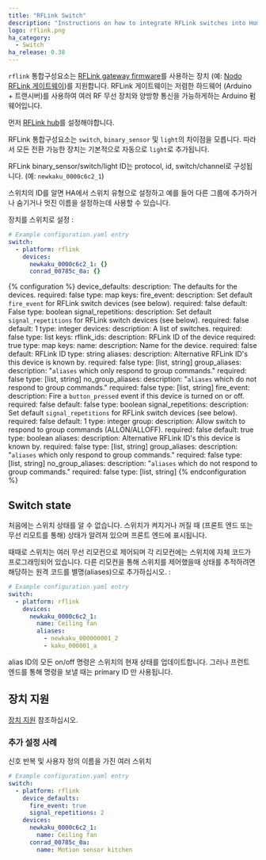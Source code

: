 ```yaml
---
title: "RFLink Switch"
description: "Instructions on how to integrate RFLink switches into Home Assistant."
logo: rflink.png
ha_category:
  - Switch
ha_release: 0.38
---
```


`rflink` 통합구성요소는 [RFLink gateway firmware](http://www.nemcon.nl/blog2/)를 사용하는 장치 (예: [Nodo RFLink 게이트웨이](https://www.nodo-shop.nl/nl/21-rflink-gateway))를 지원합니다. RFLink 게이트웨이는 저렴한 하드웨어 (Arduino + 트랜시버)를 사용하여 여러 RF 무선 장치와 양방향 통신을 가능하게하는 Arduino 펌웨어입니다.

먼저 [RFLink hub](/integrations/rflink/)를 설정해야합니다.

RFLink 통합구성요소는 `switch`, `binary_sensor` 및 `light`의 차이점을 모릅니다. 따라서 모든 전환 가능한 장치는 기본적으로 자동으로 `light`로 추가됩니다. 

RFLink binary_sensor/switch/light ID는 protocol, id, switch/channel로 구성됩니다. (예: `newkaku_0000c6c2_1`)

스위치의 ID를 알면 HA에서 스위치 유형으로 설정하고 예를 들어 다른 그룹에 추가하거나 숨기거나 멋진 이름을 설정하는데 사용할 수 있습니다.

장치를 스위치로 설정 :

```yaml
# Example configuration.yaml entry
switch:
  - platform: rflink
    devices:
      newkaku_0000c6c2_1: {}
      conrad_00785c_0a: {}
```

{% configuration %}
device_defaults:
  description: The defaults for the devices.
  required: false
  type: map
  keys:
    fire_event:
      description: Set default `fire_event` for RFLink switch devices (see below).
      required: false
      default: False
      type: boolean
    signal_repetitions:
      description: Set default `signal_repetitions` for RFLink switch devices (see below).
      required: false
      default: 1
      type: integer
devices:
  description: A list of switches.
  required: false
  type: list
  keys:
    rflink_ids:
      description: RFLink ID of the device
      required: true
      type: map
      keys:
        name:
          description: Name for the device.
          required: false
          default: RFLink ID
          type: string
        aliases:
          description: Alternative RFLink ID's this device is known by.
          required: false
          type: [list, string]
        group_aliases:
          description: "`aliases` which only respond to group commands."
          required: false
          type: [list, string]
        no_group_aliases:
          description: "`aliases` which do not respond to group commands."
          required: false
          type: [list, string]
        fire_event:
          description: Fire a `button_pressed` event if this device is turned on or off.
          required: false
          default: false
          type: boolean
        signal_repetitions:
          description: Set default `signal_repetitions` for RFLink switch devices (see below).
          required: false
          default: 1
          type: integer
        group:
          description: Allow switch to respond to group commands (ALLON/ALLOFF).
          required: false
          default: true
          type: boolean
        aliases:
          description: Alternative RFLink ID's this device is known by.
          required: false
          type: [list, string]
        group_aliases:
          description: "`aliases` which only respond to group commands."
          required: false
          type: [list, string]
        no_group_aliases:
          description: "`aliases` which do not respond to group commands."
          required: false
          type: [list, string]
{% endconfiguration %}

## Switch state

처음에는 스위치 상태를 알 수 없습니다. 스위치가 켜지거나 꺼질 때 (프론트 엔드 또는 무선 리모트를 통해) 상태가 알려져 있으며 프론트 엔드에 표시됩니다.

때때로 스위치는 여러 무선 리모컨으로 제어되며 각 리모컨에는 스위치에 자체 코드가 프로그래밍되어 있습니다. 다른 리모컨을 통해 스위치를 제어했을때 상태를 추적하려면 해당하는 원격 코드를 별명(aliases)으로 추가하십시오. : 

```yaml
# Example configuration.yaml entry
switch:
  - platform: rflink
    devices:
      newkaku_0000c6c2_1:
        name: Ceiling fan
        aliases:
          - newkaku_000000001_2
          - kaku_000001_a
```

alias ID의 모든 on/off 명령은 스위치의 현재 상태를 업데이트합니다. 그러나 프런트 엔드를 통해 명령을 보낼 때는 primary ID 만 사용됩니다.

## 장치 지원

[장치 지원](/integrations/rflink/#device-support) 참조하십시오. 

### 추가 설정 사례 

신호 반복 및 사용자 정의 이름을 가진 여러 스위치

```yaml
# Example configuration.yaml entry
switch:
  - platform: rflink
    device_defaults:
      fire_event: true
      signal_repetitions: 2
    devices:
      newkaku_0000c6c2_1:
        name: Ceiling fan
      conrad_00785c_0a:
        name: Motion sensor kitchen
```
